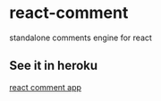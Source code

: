 # react-comment
standalone comments engine for react

## See it in heroku
[react comment app](https://react-comment.herokuapp.com/)
